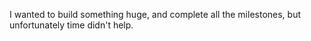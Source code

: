 I wanted to build something huge, and complete all the milestones, but unfortunately time didn't help.

